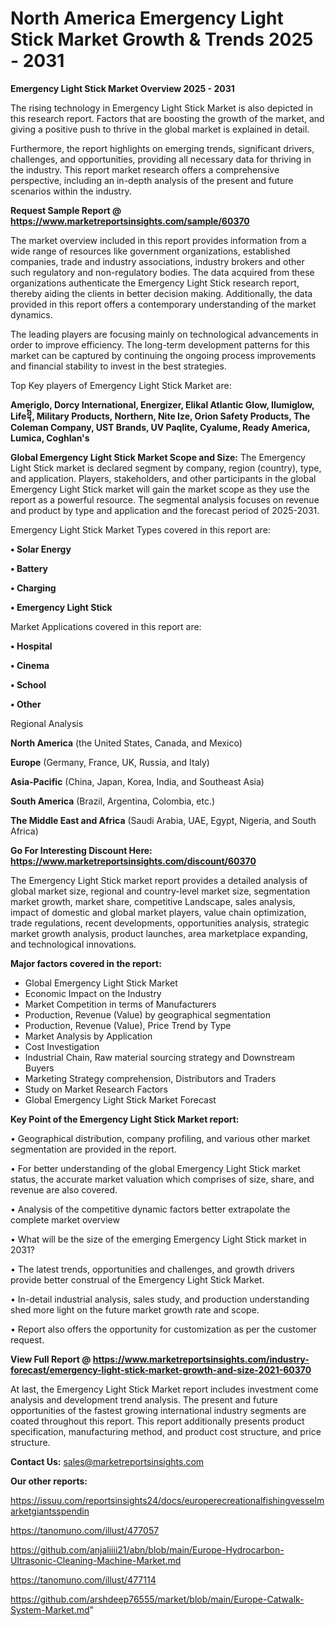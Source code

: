 # North America Emergency Light Stick Market Growth & Trends 2025 - 2031

<Strong> Emergency Light Stick Market Overview 2025 - 2031</strong>

The rising technology in Emergency Light Stick Market is also depicted in this research report. Factors that are boosting the growth of the market, and giving a positive push to thrive in the global market is explained in detail.

Furthermore, the report highlights on emerging trends, significant drivers, challenges, and opportunities, providing all necessary data for thriving in the industry. This report market research offers a comprehensive perspective, including an in-depth analysis of the present and future scenarios within the industry.

<strong>Request Sample Report @ <a href=https://www.marketreportsinsights.com/sample/60370>https://www.marketreportsinsights.com/sample/60370</a></strong>

The market overview included in this report provides information from a wide range of resources like government organizations, established companies, trade and industry associations, industry brokers and other such regulatory and non-regulatory bodies. The data acquired from these organizations authenticate the Emergency Light Stick research report, thereby aiding the clients in better decision making. Additionally, the data provided in this report offers a contemporary understanding of the market dynamics.

The leading players are focusing mainly on technological advancements in order to improve efficiency. The long-term development patterns for this market can be captured by continuing the ongoing process improvements and financial stability to invest in the best strategies.

Top Key players of Emergency Light Stick Market are:

<strong>Ameriglo, Dorcy International, Energizer, Elikal Atlantic Glow, Ilumiglow, Life᧦, Military Products, Northern, Nite Ize, Orion Safety Products, The Coleman Company, UST Brands, UV Paqlite, Cyalume, Ready America, Lumica, Coghlan&#39;s</strong>

<strong><b>Global Emergency Light Stick Market Scope and Size:</b></strong>
The Emergency Light Stick market is declared segment by company, region (country), type, and application. Players, stakeholders, and other participants in the global Emergency Light Stick market will gain the market scope as they use the report as a powerful resource. The segmental analysis focuses on revenue and product by type and application and the forecast period of 2025-2031.

Emergency Light Stick Market Types covered in this report are:

<strong>• Solar Energy

• Battery

• Charging

• Emergency Light Stick</strong>

Market Applications covered in this report are:

<strong>• Hospital

• Cinema

• School

• Other</strong> 

Regional Analysis

<strong>North America</strong> (the United States, Canada, and Mexico)

<strong>Europe</strong> (Germany, France, UK, Russia, and Italy)

<strong>Asia-Pacific</strong> (China, Japan, Korea, India, and Southeast Asia)

<strong>South America</strong> (Brazil, Argentina, Colombia, etc.)

<strong>The Middle East and Africa</strong> (Saudi Arabia, UAE, Egypt, Nigeria, and South Africa)

<strong>Go For Interesting Discount Here: <a href=https://www.marketreportsinsights.com/discount/60370>https://www.marketreportsinsights.com/discount/60370</a></strong>

The Emergency Light Stick market report provides a detailed analysis of global market size, regional and country-level market size, segmentation market growth, market share, competitive Landscape, sales analysis, impact of domestic and global market players, value chain optimization, trade regulations, recent developments, opportunities analysis, strategic market growth analysis, product launches, area marketplace expanding, and technological innovations.

<strong><b>Major factors covered in the report:</b></strong>
<ul>
  <li>Global Emergency Light Stick Market </li>
  <li>Economic Impact on the Industry</li>
  <li>Market Competition in terms of Manufacturers</li>
  <li>Production, Revenue (Value) by geographical segmentation</li>
  <li>Production, Revenue (Value), Price Trend by Type</li>
  <li>Market Analysis by Application</li>
  <li>Cost Investigation</li>
  <li>Industrial Chain, Raw material sourcing strategy and Downstream Buyers</li>
  <li>Marketing Strategy comprehension, Distributors and Traders</li>
  <li>Study on Market Research Factors</li>
  <li>Global Emergency Light Stick Market Forecast</li>
</ul>

<strong><b>Key Point of the Emergency Light Stick Market report:</b></strong>

• Geographical distribution, company profiling, and various other market segmentation are provided in the report.

• For better understanding of the global Emergency Light Stick market status, the accurate market valuation which comprises of size, share, and revenue are also covered.

• Analysis of the competitive dynamic factors better extrapolate the complete market overview

• What will be the size of the emerging Emergency Light Stick market in 2031?

• The latest trends, opportunities and challenges, and growth drivers provide better construal of the Emergency Light Stick Market.

• In-detail industrial analysis, sales study, and production understanding shed more light on the future market growth rate and scope.

• Report also offers the opportunity for customization as per the customer request.

<strong><b>View Full Report @ <a href=https://www.marketreportsinsights.com/industry-forecast/emergency-light-stick-market-growth-and-size-2021-60370>https://www.marketreportsinsights.com/industry-forecast/emergency-light-stick-market-growth-and-size-2021-60370</a></b></strong>


At last, the Emergency Light Stick Market report includes investment come analysis and development trend analysis. The present and future opportunities of the fastest growing international industry segments are coated throughout this report. This report additionally presents product specification, manufacturing method, and product cost structure, and price structure.

<strong>Contact Us:</strong>
sales@marketreportsinsights.com

<strong>Our other reports:</strong>

<a href=https://issuu.com/reportsinsights24/docs/europerecreationalfishingvesselmarketgiantsspendin>https://issuu.com/reportsinsights24/docs/europerecreationalfishingvesselmarketgiantsspendin</a>

<a href=https://tanomuno.com/illust/477057>https://tanomuno.com/illust/477057</a>

<a href=https://github.com/anjaliiii21/abn/blob/main/Europe-Hydrocarbon-Ultrasonic-Cleaning-Machine-Market.md>https://github.com/anjaliiii21/abn/blob/main/Europe-Hydrocarbon-Ultrasonic-Cleaning-Machine-Market.md</a>

<a href=https://tanomuno.com/illust/477114>https://tanomuno.com/illust/477114</a>

<a href=https://github.com/arshdeep76555/market/blob/main/Europe-Catwalk-System-Market.md>https://github.com/arshdeep76555/market/blob/main/Europe-Catwalk-System-Market.md</a>"
